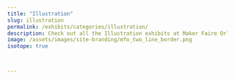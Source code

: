 ```yaml
---
title: "Illustration"
slug: illustration
permalink: /exhibits/categories/illustration/
description: Check out all the Illustration exhibits at Maker Faire Orlando!
image: /assets/images/site-branding/mfo_two_line_border.png
isotope: true



---
```

